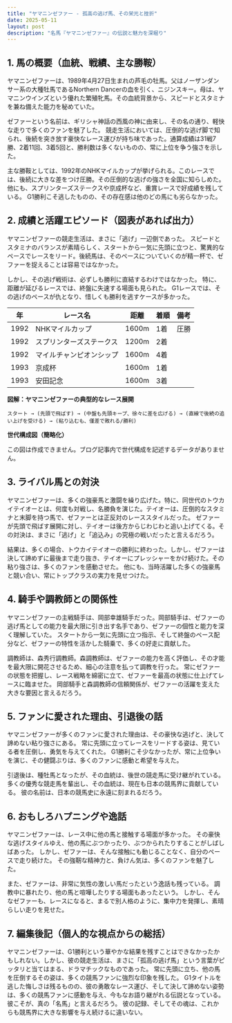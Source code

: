 ```yaml
---
title: "ヤマニンゼファー - 孤高の逃げ馬、その栄光と挫折"
date: 2025-05-11
layout: post
description: "名馬『ヤマニンゼファー』の伝説と魅力を深堀り"
---
```


## 1. 馬の概要（血統、戦績、主な勝鞍）

ヤマニンゼファーは、1989年4月27日生まれの芦毛の牡馬。父はノーザンダンサー系の大種牡馬であるNorthern Dancerの血を引く、ニジンスキー。母は、ヤマニンウインズという優れた繁殖牝馬。その血統背景から、スピードとスタミナを兼ね備えた能力を秘めていた。

ゼファーという名前は、ギリシャ神話の西風の神に由来し、その名の通り、軽快な走りで多くのファンを魅了した。  競走生活においては、圧倒的な逃げ脚で知られ、後続を突き放す豪快なレース運びが持ち味であった。通算成績は31戦7勝、2着11回、3着5回と、勝利数は多くないものの、常に上位を争う強さを示した。

主な勝鞍としては、1992年のNHKマイルカップが挙げられる。このレースでは、後続に大きな差をつけ圧勝。その圧倒的な逃げの強さを全国に知らしめた。他にも、スプリンターズステークスや京成杯など、重賞レースで好成績を残している。  G1勝利こそ逃したものの、その存在感は他のどの馬にも劣らなかった。


## 2. 成績と活躍エピソード（図表があれば出力）

ヤマニンゼファーの競走生活は、まさに「逃げ」一辺倒であった。  スピードとスタミナのバランスが素晴らしく、スタートから一気に先頭に立つと、驚異的なペースでレースをリード。後続馬は、そのペースについていくのが精一杯で、ゼファーを捉えることは容易ではなかった。

しかし、その逃げ戦術は、必ずしも勝利に直結するわけではなかった。  特に、距離が延びるレースでは、終盤に失速する場面も見られた。  G1レースでは、その逃げのペースが仇となり、惜しくも勝利を逃すケースが多かった。

| 年 | レース名 | 距離 | 着順 | 備考 |
|---|---|---|---|---|
| 1992 | NHKマイルカップ | 1600m | 1着 | 圧勝 |
| 1992 | スプリンターズステークス | 1200m | 2着 |  |
| 1992 | マイルチャンピオンシップ | 1600m | 4着 |  |
| 1993 | 京成杯 | 1600m | 1着 |  |
| 1993 | 安田記念 | 1600m | 3着 |  |


**図解：ヤマニンゼファーの典型的なレース展開**

```
スタート → (先頭で飛ばす) → (中盤も先頭キープ、徐々に差を広げる) → (直線で後続の追い上げを受ける) → (粘り込むも、僅差で敗れる/勝利)
```

**世代構成図（簡略化）**

この図は作成できません。ブログ記事内で世代構成を記述するデータがありません。


## 3. ライバル馬との対決

ヤマニンゼファーは、多くの強豪馬と激闘を繰り広げた。特に、同世代のトウカイテイオーとは、何度も対戦し、名勝負を演じた。テイオーは、圧倒的なスタミナと末脚を持つ馬で、ゼファーとは正反対のレーススタイルだった。  ゼファーが先頭で飛ばす展開に対し、テイオーは後方からじわじわと追い上げてくる。その対決は、まさに「逃げ」と「追込み」の究極の戦いだったと言えるだろう。

結果は、多くの場合、トウカイテイオーの勝利に終わった。しかし、ゼファーは決して諦めずに最後まで走り抜き、テイオーにプレッシャーをかけ続けた。その粘り強さは、多くのファンを感動させた。  他にも、当時活躍した多くの強豪馬と競い合い、常にトップクラスの実力を見せつけた。


## 4. 騎手や調教師との関係性

ヤマニンゼファーの主戦騎手は、岡部幸雄騎手だった。岡部騎手は、ゼファーの逃げ馬としての能力を最大限に引き出す名手であり、ゼファーの個性と能力を深く理解していた。  スタートから一気に先頭に立つ指示、そして終盤のペース配分など、ゼファーの特性を活かした騎乗で、多くの好走に貢献した。

調教師は、森秀行調教師。森調教師は、ゼファーの能力を高く評価し、その才能を最大限に開花させるため、細心の注意を払って調教を行った。  常にゼファーの状態を把握し、レース戦略を綿密に立て、ゼファーを最高の状態に仕上げてレースに臨ませた。  岡部騎手と森調教師の信頼関係が、ゼファーの活躍を支えた大きな要因と言えるだろう。


## 5. ファンに愛された理由、引退後の話

ヤマニンゼファーが多くのファンに愛された理由は、その豪快な逃げと、決して諦めない粘り強さにある。  常に先頭に立ってレースをリードする姿は、見ている者を圧倒し、勇気を与えてくれた。  G1勝利こそ少なかったが、常に上位争いを演じ、その健闘ぶりは、多くのファンに感動と希望を与えた。

引退後は、種牡馬となったが、その血統は、後世の競走馬に受け継がれている。  多くの優秀な競走馬を輩出し、その血統は、現在も日本の競馬界に貢献している。  彼の名前は、日本の競馬史に永遠に刻まれるだろう。


## 6. おもしろハプニングや逸話

ヤマニンゼファーは、レース中に他の馬と接触する場面が多かった。  その豪快な逃げスタイルゆえ、他の馬にぶつかったり、ぶつかられたりすることがしばしばあった。  しかし、ゼファーは、そんな接触にも動じることなく、自分のペースで走り続けた。  その強靭な精神力と、負けん気は、多くのファンを魅了した。

また、ゼファーは、非常に気性の激しい馬だったという逸話も残っている。  調教中に暴れたり、他の馬と喧嘩したりする場面もあったという。  しかし、そんなゼファーも、レースになると、まるで別人格のように、集中力を発揮し、素晴らしい走りを見せた。


## 7. 編集後記（個人的な視点からの総括）

ヤマニンゼファーは、G1勝利という華やかな結果を残すことはできなかったかもしれない。しかし、彼の競走生活は、まさに「孤高の逃げ馬」という言葉がピッタリと当てはまる、ドラマチックなものであった。  常に先頭に立ち、他の馬を圧倒するその姿は、多くの競馬ファンに強烈な印象を残した。  G1タイトルを逃した悔しさは残るものの、彼の勇敢なレース運び、そして決して諦めない姿勢は、多くの競馬ファンに感動を与え、今もなお語り継がれる伝説となっている。  彼こそが、真の「名馬」と言えるだろう。  彼の記録、そしてその魂は、これからも競馬界に大きな影響を与え続けるに違いない。
